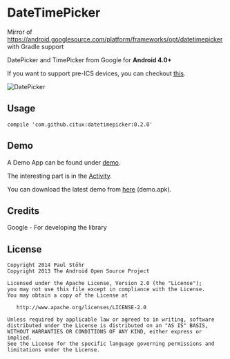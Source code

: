 # DateTimePicker

Mirror of https://android.googlesource.com/platform/frameworks/opt/datetimepicker with Gradle support

DatePicker and TimePicker from Google for **Android 4.0+**

If you want to support pre-ICS devices, you can checkout [this](https://github.com/flavienlaurent/datetimepicker).

![DatePicker](https://raw.githubusercontent.com/CiTuX/datetimepicker/master/demo/screens/dateTimePicker.png)

## Usage

    compile 'com.github.citux:datetimepicker:0.2.0'

## Demo

A Demo App can be found under [demo](demo).

The interesting part is in the [Activity](demo/src/main/java/ch/citux/datetimepicker/MainActivity.java).

You can download the latest demo from [here](https://github.com/CiTuX/datetimepicker/releases/latest) (demo.apk).

## Credits

Google - For developing the library

## License

    Copyright 2014 Paul Stöhr
    Copyright 2013 The Android Open Source Project

    Licensed under the Apache License, Version 2.0 (the "License");
    you may not use this file except in compliance with the License.
    You may obtain a copy of the License at

       http://www.apache.org/licenses/LICENSE-2.0

    Unless required by applicable law or agreed to in writing, software
    distributed under the License is distributed on an "AS IS" BASIS,
    WITHOUT WARRANTIES OR CONDITIONS OF ANY KIND, either express or implied.
    See the License for the specific language governing permissions and
    limitations under the License.
